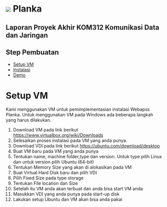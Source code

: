 # ![](webapp/public/favicon-32x32.png) Planka

## Laporan Proyek Akhir KOM312 Komunikasi Data dan Jaringan

## Step Pembuatan
- [Setup VM](#Setup-VM)
- [Instalasi](#Instalasi)
- [Demo](#Demo)

# Setup VM
Kami menggunakan VM untuk pemimplementasian instalasi Webapss Planka. Untuk menggunakan VM pada Windows ada beberapa langkah yang harus dilakukan. 
1. Download VM pada link berikut https://www.virtualbox.org/wiki/Downloads
2. Selesaikan proses instalasi pada VM yang anda punya. 
3. Download VDI pada link berikut https://ubuntu.com/download/desktop
4. Buat VM baru pada VM yang anda punya 
5. Tentukan name, machine folder,type dan version. Untuk type pilih Linux dan untuk version pilih Ubuntu (64-bit)
6. Tentukan Memory Size yang akan di alokasikan pada VM 
7. Buat Virtual Hard Disk baru dan pilih VDI 
8. Pilih Fixed Size pada type storage
9. Tentukan File location dan Size 
10. Setelah itu VM anda akan terbuat dan anda bisa start VM anda
11. Masukkan VDI yang anda punya pada start-up disk
12. Lakukan setup Ubuntu dan VM akan bisa anda pakai


 
